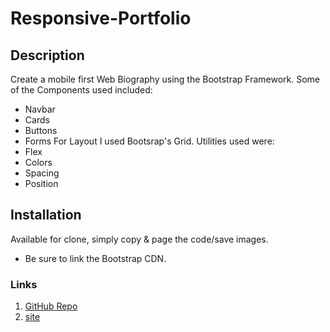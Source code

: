 # Responsive-Portfolio

## Description

Create a mobile first Web Biography using the Bootstrap Framework. Some of the Components used included:

- Navbar
- Cards
- Buttons
- Forms
  For Layout I used Bootsrap's Grid.
  Utilities used were:
- Flex
- Colors
- Spacing
- Position

## Installation

Available for clone, simply copy & page the code/save images.

- Be sure to link the Bootstrap CDN.

### Links

1. [GitHub Repo](https://github.com/jongomezdev/Responsive-Portfolio)
2. [site](https://jongomezdev.github.io/Responsive-Portfolio/)
